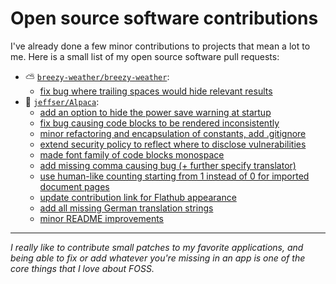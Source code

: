 # Open source software contributions

I've already done a few minor contributions to projects that mean a lot to me.
Here is a small list of my open source software pull requests:

- ⛅ [`breezy-weather/breezy-weather`](https://github.com/breezy-weather/breezy-weather):
    - [fix bug where trailing spaces would hide relevant results](https://github.com/breezy-weather/breezy-weather/pull/1210)
- 🦙 [`jeffser/Alpaca`](https://github.com/Jeffser/Alpaca):
    - [add an option to hide the power save warning at startup](https://github.com/Jeffser/Alpaca/pull/282)
    - [fix bug causing code blocks to be rendered inconsistently](https://github.com/Jeffser/Alpaca/pull/530)
    - [minor refactoring and encapsulation of constants, add .gitignore](https://github.com/Jeffser/Alpaca/pull/570)
    - [extend security policy to reflect where to disclose vulnerabilities](https://github.com/Jeffser/Alpaca/pull/527)
    - [made font family of code blocks monospace](https://github.com/Jeffser/Alpaca/pull/284)
    - [add missing comma causing bug (+ further specify translator)](https://github.com/Jeffser/Alpaca/pull/529)
    - [use human-like counting starting from 1 instead of 0 for imported document pages](https://github.com/Jeffser/Alpaca/pull/544)
    - [update contribution link for Flathub appearance](https://github.com/Jeffser/Alpaca/pull/547)
    - [add all missing German translation strings](https://github.com/Jeffser/Alpaca/pull/516)
    - [minor README improvements](https://github.com/Jeffser/Alpaca/pull/546)

---

*I really like to contribute small patches to my favorite applications, and being able to fix or add whatever you're missing in an app is one of the core things that I love about FOSS.*
